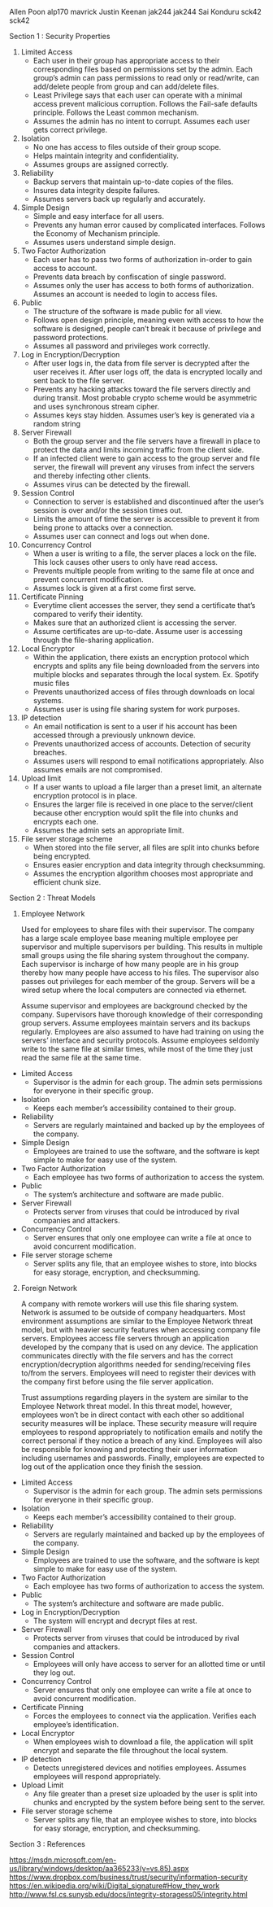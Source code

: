 Allen Poon     alp170   mavrick
Justin Keenan  jak244   jak244
Sai Konduru    sck42    sck42

Section 1 : Security Properties

1. Limited Access
	* Each user in their group has appropriate access to their corresponding files based on permissions set by the admin. Each 		group’s admin can pass permissions to read only or read/write, can add/delete people from group and can add/delete files. 
	* Least Privilege says that each user can operate with a minimal access prevent malicious corruption. Follows the Fail-safe 		defaults principle. Follows the Least common mechanism. 
	* Assumes the admin has no intent to corrupt. Assumes each user gets correct privilege. 
1. Isolation
	* No one has access to files outside of their group scope. 
	* Helps maintain integrity and confidentiality. 
	* Assumes groups are assigned correctly. 
1. Reliability 
	* Backup servers that maintain up-to-date copies of the files. 
	* Insures data integrity despite failures. 
	* Assumes servers back up regularly and accurately. 
1. Simple Design
	* Simple and easy interface for all users. 
	* Prevents any human error caused by complicated interfaces. Follows the Economy of Mechanism principle. 
	* Assumes users understand simple design. 
1. Two Factor Authorization
	* Each user has to pass two forms of authorization in-order to gain access to account. 
	* Prevents data breach by confiscation of single password. 
	* Assumes only the user has access to both forms of authorization. Assumes an account is needed to login to access files.
1. Public 
	* The structure of the software is made public for all view. 
	* Follows open design principle, meaning even with access to how the software is designed, people can’t break it because of 		privilege and password protections. 
	* Assumes all password and privileges work correctly.  
1. Log in Encryption/Decryption
	* After user logs in, the data from file server is decrypted after the user receives it. After user logs off, the data is 		encrypted locally and sent back to the file server. 
	* Prevents any hacking attacks toward the file servers directly and during transit. Most probable crypto scheme would be 		asymmetric and uses synchronous stream cipher. 
	* Assumes keys stay hidden. Assumes user’s key is generated via a random string 
1. Server Firewall
	* Both the group server and the file servers have a firewall in place to protect the data and limits incoming traffic from the 		client side.
	* If an infected client were to gain access to the group server and file server, the firewall will prevent any viruses from 		infect the servers and thereby infecting other clients. 
	* Assumes virus can be detected by the firewall. 
1. Session Control
	* Connection to server is established and discontinued after the user’s session is over and/or the session times out.
	* Limits the amount of time the server is accessible to prevent it from being prone to attacks over a connection.
	* Assumes user can connect and logs out when done.
1. Concurrency Control
	* When a user is writing to a file, the server places a lock on the file. This lock causes other users to only have read access. 
	* Prevents multiple people from writing to the same file at once and prevent concurrent modification. 
	* Assumes lock is given at a first come first serve. 
1. Certificate Pinning
	* Everytime client accesses the server, they send a certificate that’s compared to verify their identity. 
	* Makes sure that an authorized client is accessing the server. 
	* Assume certificates are up-to-date. Assume user is accessing through the file-sharing application. 
1. Local Encryptor
	* Within the application, there exists an encryption protocol which encrypts and splits any file being downloaded from the 		servers into multiple blocks and separates through the local system. Ex. Spotify music files 
	* Prevents unauthorized access of files through downloads on local systems. 
	* Assumes user is using file sharing system for work purposes. 
1. IP detection
	* An email notification is sent to a user if his account has been accessed through a previously unknown device. 
	* Prevents unauthorized access of accounts. Detection of security breaches. 
	* Assumes users will respond to email notifications appropriately. Also assumes emails are not compromised. 
1. Upload limit
	* If a user wants to upload a file larger than a preset limit, an alternate encryption protocol is in place.
	* Ensures the larger file is received in one place to the server/client because other encryption would split the file into 		chunks and encrypts each one.
	* Assumes the admin sets an appropriate limit. 
1. File server storage scheme
	* When stored into the file server, all files are split into chunks before being encrypted. 
	* Ensures easier encryption and data integrity through checksumming. 
	* Assumes the encryption algorithm chooses most appropriate and efficient chunk size. 
	
Section 2 : Threat Models

1. Employee Network

	Used for employees to share files with their supervisor. The company has a large scale employee base meaning multiple employee per supervisor and multiple supervisors per building. This results in multiple small groups using the file sharing system throughout the company. Each supervisor is incharge of how many people are in his group thereby how many people have access to his files. The supervisor also passes out privileges for each member of the group. Servers will be a wired setup where the local computers are connected via ethernet.

	Assume supervisor and employees are background checked by the company. Supervisors have thorough knowledge of their corresponding group servers. Assume employees maintain servers and its backups regularly. Employees are also assumed to have had training on using the servers’ interface and security protocols. Assume employees seldomly write to the same file at similar times, while most of the time they just read the same file at the same time. 
	
* Limited Access
	* Supervisor is the admin for each group. The admin sets permissions for everyone in their specific group. 
* Isolation
	* Keeps each member’s accessibility contained to their group. 
* Reliability 
	* Servers are regularly maintained and backed up by the employees of the company.
* Simple Design
	* Employees are trained to use the software, and the software is kept simple to make for easy use of the system. 
* Two Factor Authorization
	* Each employee has two forms of authorization to access the system. 
* Public 
	* The system’s architecture and software are made public. 
* Server Firewall
	* Protects server from viruses that could be introduced by rival companies and attackers. 
* Concurrency Control
	* Server ensures that only one employee can write a file at once to avoid concurrent modification.
* File server storage scheme
	* Server splits any file, that an employee wishes to store, into blocks for easy storage, encryption, and checksumming.
	
2. Foreign Network

	A company with remote workers will use this file sharing system. Network is assumed to be outside of company headquarters. Most environment assumptions are similar to the Employee Network threat model, but with heavier security features when accessing company file servers. Employees access file servers through an application developed by the company that is used on any device. The application communicates directly with the file servers and has the correct encryption/decryption algorithms needed for sending/receiving files to/from the servers. Employees will need to register their devices with the company first before using the file server application.
	
	Trust assumptions regarding players in the system are similar to the Employee Network threat model. In this threat model, however, employees won’t be in direct contact with each other so additional security measures will be inplace. These security measure will require employees to respond appropriately to notification emails and notify the correct personal if they notice a breach of any kind. Employees will also be responsible for knowing and protecting their user information including usernames and passwords. Finally, employees are expected to log out of the application once they finish the session. 
	
* Limited Access
	* Supervisor is the admin for each group. The admin sets permissions for everyone in their specific group. 
* Isolation
	* Keeps each member’s accessibility contained to their group. 
* Reliability 
	* Servers are regularly maintained and backed up by the employees of the company.
* Simple Design
	* Employees are trained to use the software, and the software is kept simple to make for easy use of the system. 
* Two Factor Authorization
	* Each employee has two forms of authorization to access the system. 
* Public 
	* The system’s architecture and software are made public. 
* Log in Encryption/Decryption
	* The system will encrypt and decrypt files at rest. 
* Server Firewall
	* Protects server from viruses that could be introduced by rival companies and attackers. 
* Session Control
	* Employees will only have access to server for an allotted time or until they log out.
* Concurrency Control
	* Server ensures that only one employee can write a file at once to avoid concurrent modification.
* Certificate Pinning
	* Forces the employees to connect via the application. Verifies each employee’s identification. 
* Local Encryptor
	* When employees wish to download a file, the application will split encrypt and separate the file throughout the local system. 
* IP detection
	* Detects unregistered devices and notifies employees. Assumes employees will respond appropriately.  
* Upload Limit
	* Any file greater than a preset size uploaded by the user is split into chunks and encrypted by the system before being sent to 	the server. 
* File server storage scheme
	* Server splits any file, that an employee wishes to store, into blocks for easy storage, encryption, and checksumming. 

Section 3 : References

https://msdn.microsoft.com/en-us/library/windows/desktop/aa365233(v=vs.85).aspx
https://www.dropbox.com/business/trust/security/information-security
https://en.wikipedia.org/wiki/Digital_signature#How_they_work
http://www.fsl.cs.sunysb.edu/docs/integrity-storagess05/integrity.html
